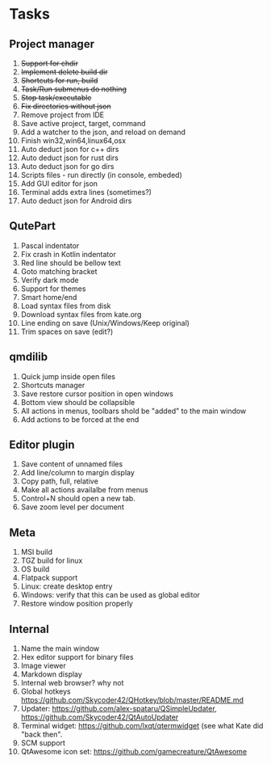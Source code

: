 # Tasks


## Project manager

1. ~~Support for chdir~~
1. ~~Implement delete build dir~~
1. ~~Shortcuts for run, build~~
1. ~~Task/Run submenus do nothing~~
1. ~~Stop task/executable~~
1. ~~Fix directories without json~~
1. Remove project from IDE
1. Save active project, target, command
1. Add a watcher to the json, and reload on demand
1. Finish win32,win64,linux64,osx
1. Auto deduct json for c++ dirs
1. Auto deduct json for rust dirs
1. Auto deduct json for go dirs
1. Scripts files - run directly (in console, embeded)
1. Add GUI editor for json
1. Terminal adds extra lines (sometimes?)
1. Auto deduct json for Android dirs


## QutePart

1. Pascal indentator
1. Fix crash in Kotlin indentator
1. Red line should be bellow text
1. Goto matching bracket
1. Verify dark mode
1. Support for themes
1. Smart home/end
1. Load syntax files from disk
1. Download syntax files from kate.org
1. Line ending on save (Unix/Windows/Keep original)
1. Trim spaces on save (edit?)


## qmdilib

1. Quick jump inside open files
1. Shortcuts manager
1. Save restore cursor position in open windows
1. Bottom view should be collapsible
1. All actions in menus, toolbars shold be "added" to the main window
1. Add actions to be forced at the end

## Editor plugin

1. Save content of unnamed files
1. Add line/column to margin display
1. Copy path, full, relative
1. Make all actions availalbe from menus
1. Control+N should open a new tab.
1. Save zoom level per document

## Meta

1. MSI build
1. TGZ build for linux
1. OS build
1. Flatpack support
1. Linux: create desktop entry
1. Windows: verify that this can be used as global editor
1. Restore window position properly


## Internal

1. Name the main window
1. Hex editor support for binary files
1. Image viewer
1. Markdown display
1. Internal web browser? why not
1. Global hotkeys https://github.com/Skycoder42/QHotkey/blob/master/README.md
1. Updater: https://github.com/alex-spataru/QSimpleUpdater, https://github.com/Skycoder42/QtAutoUpdater
1. Terminal widget: https://github.com/lxqt/qtermwidget (see what Kate did "back then".
1. SCM support
1. QtAwesome icon set: https://github.com/gamecreature/QtAwesome
